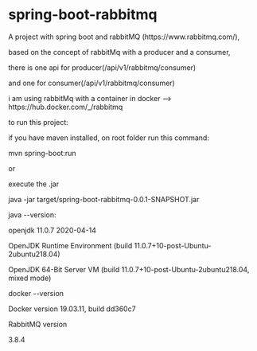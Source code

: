 # spring-boot-rabbitmq

<p>A project with spring boot and rabbitMQ (https://www.rabbitmq.com/), 
<p>based on the concept of rabbitMq with  a producer and a consumer,
<p>there is one api for producer(/api/v1/rabbitmq/consumer) 
<p>and one for consumer(/api/v1/rabbitmq/consumer)
<p>i am using rabbitMq with a container in docker --> https://hub.docker.com/_/rabbitmq

<p>
<p>to run this project:
<p>if you have maven installed, on root folder run this command:
<p>mvn spring-boot:run
<p>or
<p>execute the .jar
<p>java -jar target/spring-boot-rabbitmq-0.0.1-SNAPSHOT.jar 
<p>java --version:
<p>openjdk 11.0.7 2020-04-14
<p>OpenJDK Runtime Environment (build 11.0.7+10-post-Ubuntu-2ubuntu218.04)
<p>OpenJDK 64-Bit Server VM (build 11.0.7+10-post-Ubuntu-2ubuntu218.04, mixed mode)
<p>docker --version
<p>Docker version 19.03.11, build dd360c7
<p>RabbitMQ version
<p>3.8.4

  
